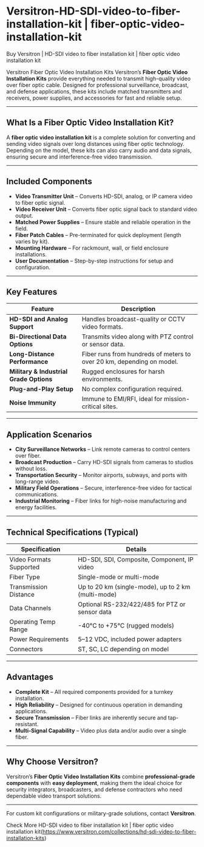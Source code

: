 # Versitron-HD-SDI-video-to-fiber-installation-kit | fiber-optic-video-installation-kit

Buy Versitron | HD-SDI video to fiber installation kit | fiber optic video installation kit

Versitron Fiber Optic Video Installation Kits
Versitron’s **Fiber Optic Video Installation Kits** provide everything needed to transmit high-quality video over fiber optic cable. Designed for professional surveillance, broadcast, and defense applications, these kits include matched transmitters and receivers, power supplies, and accessories for fast and reliable setup.

---

## What Is a Fiber Optic Video Installation Kit?

A **fiber optic video installation kit** is a complete solution for converting and sending video signals over long distances using fiber optic technology. Depending on the model, these kits can also carry audio and data signals, ensuring secure and interference-free video transmission.

---

## Included Components

- **Video Transmitter Unit** – Converts HD-SDI, analog, or IP camera video to fiber optic signal.  
- **Video Receiver Unit** – Converts fiber optic signal back to standard video output.  
- **Matched Power Supplies** – Ensure stable and reliable operation in the field.  
- **Fiber Patch Cables** – Pre-terminated for quick deployment (length varies by kit).  
- **Mounting Hardware** – For rackmount, wall, or field enclosure installations.  
- **User Documentation** – Step-by-step instructions for setup and configuration.  

---

## Key Features

| Feature                                   | Description                                                          |
|-------------------------------------------|----------------------------------------------------------------------|
| **HD-SDI and Analog Support**             | Handles broadcast-quality or CCTV video formats.                     |
| **Bi-Directional Data Options**           | Transmits video along with PTZ control or sensor data.                |
| **Long-Distance Performance**             | Fiber runs from hundreds of meters to over 20 km, depending on model. |
| **Military & Industrial Grade Options**   | Rugged enclosures for harsh environments.                            |
| **Plug-and-Play Setup**                    | No complex configuration required.                                   |
| **Noise Immunity**                         | Immune to EMI/RFI, ideal for mission-critical sites.                  |

---

## Application Scenarios

- **City Surveillance Networks** – Link remote cameras to control centers over fiber.  
- **Broadcast Production** – Carry HD-SDI signals from cameras to studios without loss.  
- **Transportation Security** – Monitor airports, subways, and ports with long-range video.  
- **Military Field Operations** – Secure, interference-free video for tactical communications.  
- **Industrial Monitoring** – Fiber links for high-noise manufacturing and energy facilities.  

---

## Technical Specifications (Typical)

| Specification            | Details                                                       |
|--------------------------|---------------------------------------------------------------|
| Video Formats Supported  | HD-SDI, SDI, Composite, Component, IP video                   |
| Fiber Type               | Single-mode or multi-mode                                     |
| Transmission Distance    | Up to 20 km (single-mode), up to 2 km (multi-mode)             |
| Data Channels            | Optional RS-232/422/485 for PTZ or sensor data                |
| Operating Temp Range     | -40°C to +75°C (rugged models)                                |
| Power Requirements       | 5–12 VDC, included power adapters                             |
| Connectors               | ST, SC, LC depending on model                                 |

---

## Advantages

- **Complete Kit** – All required components provided for a turnkey installation.  
- **High Reliability** – Designed for continuous operation in demanding applications.  
- **Secure Transmission** – Fiber links are inherently secure and tap-resistant.  
- **Multi-Signal Capability** – Video plus data and/or audio over a single fiber.  

---

## Why Choose Versitron?

Versitron’s **Fiber Optic Video Installation Kits** combine **professional-grade components** with **easy deployment**, making them the ideal choice for security integrators, broadcasters, and defense contractors who need dependable video transport solutions.

---

For custom kit configurations or military-grade solutions, contact **Versitron**.

Check More HD-SDI video to fiber installation kit | fiber optic video installation kit(https://www.versitron.com/collections/hd-sdi-video-to-fiber-installation-kits)

